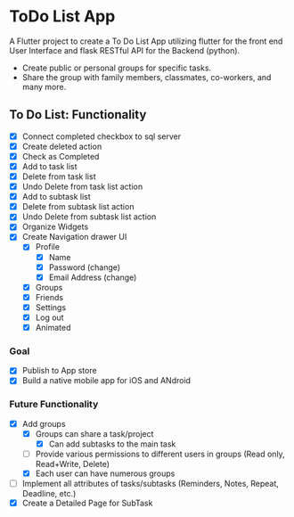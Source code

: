 # ToDo List App

A Flutter project to create a To Do List App utilizing flutter for the front end User Interface and flask RESTful API for the Backend (python).

- Create public or personal groups for specific tasks.
- Share the group with family members, classmates, co-workers, and many more.

## To Do List: Functionality

- [x] Connect completed checkbox to sql server
- [x] Create deleted action
- [x] Check as Completed
- [x] Add to task list
- [x] Delete from task list
- [x] Undo Delete from task list action
- [x] Add to subtask list
- [x] Delete from subtask list action
- [x] Undo Delete from subtask list action
- [x] Organize Widgets
- [x] Create Navigation drawer UI
  - [x] Profile
    - [x] Name
    - [x] Password (change)
    - [x] Email Address (change)
  - [x] Groups
  - [x] Friends
  - [x] Settings
  - [x] Log out
  - [x] Animated

### Goal

- [x] Publish to App store
- [x] Build a native mobile app for iOS and ANdroid

### Future Functionality
- [x] Add groups
  - [x] Groups can share a task/project
    - [x] Can add subtasks to the main task
  - [ ] Provide various permissions to different users in groups (Read only, Read+Write, Delete)
  - [x] Each user can have numerous groups
- [ ] Implement all attributes of tasks/subtasks (Reminders, Notes, Repeat, Deadline, etc.)
- [x] Create a Detailed Page for SubTask
